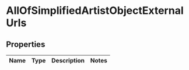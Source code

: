 # AllOfSimplifiedArtistObjectExternalUrls

## Properties
Name | Type | Description | Notes
------------ | ------------- | ------------- | -------------
